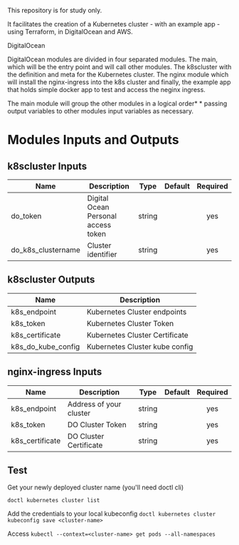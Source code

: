 This repository is for study only.


It facilitates the creation of a Kubernetes cluster - with an example app - using Terraform, in DigitalOcean and AWS.

DigitalOcean


DigitalOcean modules are divided in four separated modules. The main, which will be the entry point and will call other modules. The k8scluster with the definition and meta for the Kubernetes cluster. The nginx module which will install the nginx-ingress into the k8s cluster and finally, the example app that holds simple docker app to test and access the neginx ingress.



The main module will group the other modules in a logical order* * passing output variables to other modules input variables as necessary.


# Modules Inputs and Outputs


## k8scluster Inputs

| Name | Description | Type | Default | Required |
|------|-------------|:----:|:-----:|:-----:|
| do_token | Digital Ocean Personal access token | string |  | yes |
| do_k8s_clustername | Cluster identifier | string |  | yes |

## k8scluster Outputs

| Name | Description |
|------|-------------|
| k8s_endpoint | Kubernetes Cluster endpoints |
| k8s_token | Kubernetes Cluster Token |
| k8s_certificate | Kubernetes Cluster Certificate |
| k8s_do_kube_config | Kubernetes Cluster kube config |

## nginx-ingress Inputs

| Name | Description | Type | Default | Required |
|------|-------------|:----:|:-----:|:-----:|
| k8s_endpoint | Address of your cluster | string |  | yes |
| k8s_token | DO Cluster Token | string |  | yes |
| k8s_certificate | DO Cluster Certificate | string |  | yes |


## Test

Get your newly deployed cluster name (you'll need doctl cli)

``doctl kubernetes cluster list``

Add the credentials to your local kubeconfig
``doctl kubernetes cluster kubeconfig save <cluster-name>``

Access
``kubectl --context=<cluster-name> get pods --all-namespaces``

